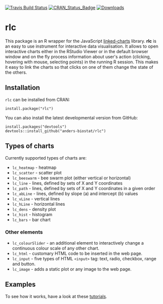 [![Travis Build Status](https://travis-ci.org/anders-biostat/rlc.svg?branch=master)](https://travis-ci.org/anders-biostat/rlc)
[![CRAN\_Status\_Badge](https://www.r-pkg.org/badges/version/rlc)](https://cran.r-project.org/package=rlc)
[![Downloads](https://cranlogs.r-pkg.org/badges/rlc?color=brightgreen)](https://www.r-pkg.org/pkg/rlc)

# rlc

This package is an R wrapper for the JavaScript 
[linked-charts](https://kloivenn.github.io/linked-charts/) library.
**rlc** is an easy to use instrument for interactive data visualisation.
It allows to open interactive charts either in the RStudio Viewer or
in the default browser window and on the fly process information about user's
action (clicking, hovering with mouse, selecting points) in the running R session.
This makes it easy to link the charts so that clicks on one of them change the state
of the others.

## Installation

`rlc` can be installed from CRAN:

```
install.package("rlc")
```

You can also install the latest developmental version from GitHub:

```
install.packages("devtools")
devtools::install_github("anders-biostat/rlc")
```

## Types of charts

Currently supported types of charts are:
- ```lc_heatmap``` - heatmap
- ```lc_scatter``` - scatter plot
- ```lc_beeswarm``` - bee swarm plot (either vertical or horizontal)
- ```lc_line``` - lines, defined by sets of X and Y coordinates
- ```lc_path``` - lines, defined by sets of X and Y coordinates in a given order
- ```lc_abLine``` - lines, defined by slope (a) and intercept (b) values
- ```lc_vLine``` - vertical lines
- ```lc_hLine``` - horizontal lines
- ```lc_dens``` - density plot
- ```lc_hist``` - histogram
- ```lc_bars``` - bar chart

### Other elements
- ```lc_colourSlider``` - an additional element to interactively change a continuous colour scale of any other chart.
- ```lc_html``` - customary HTML code to be inserted in the web page.
- ```lc_input``` - five types of HTML ```<input>``` tag: text, radio, checkbox, range and button.
- ```lc_image``` - adds a static plot or any image to the web page.

## Examples
To see how it works, have a look at these [tutorials](https://anders-biostat.github.io/linked-charts/rlc/).

